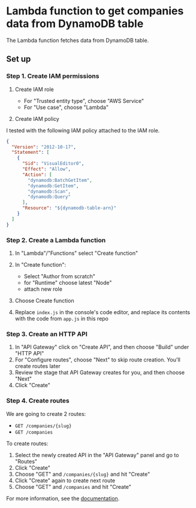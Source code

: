 # Lambda function to get companies data from DynamoDB table

The Lambda function fetches data from DynamoDB table.

## Set up

### Step 1. Create IAM permissions

1. Create IAM role

   - For "Trusted entity type", choose "AWS Service"
   - For "Use case", choose "Lambda"

2. Create IAM policy

I tested with the following IAM policy attached to the IAM role.

```json
{
  "Version": "2012-10-17",
  "Statement": [
    {
      "Sid": "VisualEditor0",
      "Effect": "Allow",
      "Action": [
        "dynamodb:BatchGetItem",
        "dynamodb:GetItem",
        "dynamodb:Scan",
        "dynamodb:Query"
      ],
      "Resource": "${dynamodb-table-arn}"
    }
  ]
}
```

### Step 2. Create a Lambda function

1. In "Lambda"/"Functions" select "Create function"
2. In "Create function":

   - Select "Author from scratch"
   - for "Runtime" choose latest "Node"
   - attach new role

3. Choose Create function
4. Replace `index.js` in the console's code editor, and replace its contents with the code from `app.js` in this repo

### Step 3. Create an HTTP API

1. In "API Gateway" click on "Create API", and then choose "Build" under "HTTP API"
2. For "Configure routes", choose "Next" to skip route creation. You'll create routes later
3. Review the stage that API Gateway creates for you, and then choose "Next"
4. Click "Create"

### Step 4. Create routes

We are going to create 2 routes:

- `GET /companies/{slug}`
- `GET /companies`

To create routes:

1. Select the newly created API in the "API Gateway" panel and go to "Routes"
2. Click "Create"
3. Choose "GET" and `/companies/{slug}` and hit "Create"
4. Click "Create" again to create next route
5. Choose "GET" and `/companies` and hit "Create"

For more information, see the [documentation](https://docs.aws.amazon.com/apigateway/latest/developerguide/http-api-dynamo-db.html).
